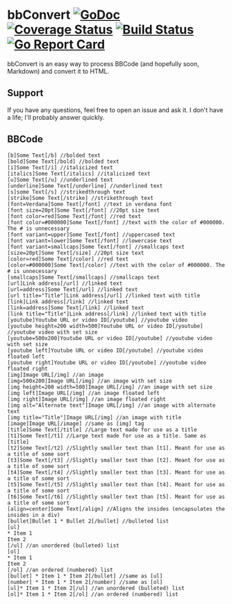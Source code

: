 # bbConvert [![GoDoc](https://godoc.org/github.com/CalebQ42/bbConvert?status.svg)](https://godoc.org/github.com/CalebQ42/bbConvert) [![Coverage Status](https://coveralls.io/repos/github/CalebQ42/bbConvert/badge.svg?branch=master)](https://coveralls.io/github/CalebQ42/bbConvert?branch=master) [![Build Status](https://travis-ci.org/CalebQ42/bbConvert.svg?branch=master)](https://travis-ci.org/CalebQ42/bbConvert) [![Go Report Card](https://goreportcard.com/badge/github.com/CalebQ42/bbConvert)](https://goreportcard.com/report/github.com/CalebQ42/bbConvert)

bbConvert is an easy way to process BBCode (and hopefully soon, Markdown) and convert it to HTML.

## Support

If you have any questions, feel free to open an issue and ask it. I don't have a life; I'll probably answer quickly.

## BBCode

```BBCode
[b]Some Text[/b] //bolded text
[bold]Some Text[/bold] //bolded text
[i]Some Text[/i] //italicized text
[italics]Some Text[/italics] //italicized text
[u]Some Text[/u] //underlined text
[underline]Some Text[/underline] //underlined text
[s]some Text[/s] //strikedthrough text
[strike]Some Text[/strike] //strikethrough text
[font=Verdana]Some Text[/font] //text in verdana font
[font size=20pt]Some Text[/font] //20pt size text
[font color=red]Some Text[/font] //red text
[font color=#000000]Some Text[/font] //text with the color of #000000. The # is unnecessary
[font variant=upper]Some Text[/font] //uppercased text
[font variant=lower]Some Text[/font] //lowercase text
[font variant=smallcaps]Some Text[/font] //smallcaps text
[size=20pt]Some Text[/size] //20pt size text
[color=red]Some Text[/color] //red text
[color=#000000]Some Text[/color] //text with the color of #000000. The # is unnecessary
[smallcaps]Some Text[/smallcaps] //smallcaps text
[url]Link address[/url] //linked text
[url=address]Some Text[/url] //linked text
[url title="Title"]Link address[/url] //linked text with title
[link]Link address[/link] //linked text
[link=address]Some Text[/link] //linked text
[link title="Title"]Link address[/link] //linked text with title
[youtube]Youtube URL or video ID[/youtube] //youtube video
[youtube height=200 width=500]Youtube URL or video ID[/youtube] //youtube video with set size
[youtube=500x200]Youtube URL or video ID[/youtube] //youtube video with set size
[youtube left]Youtube URL or video ID[/youtube] //youtube video floated left
[youtube right]Youtube URL or video ID[/youtube] //youtube video floated right
[img]Image URL[/img] //an image
[img=500x200]Image URL[/img] //an image with set size
[img height=200 width=500]Image URL[/img] //an image with set size
[img left]Image URL[/img] //an image floated left
[img right]Image URL[/img] //an image floated right
[img alt="Alternate text"]Image URL[/img] //an image with alternate text
[img title="Title"]Image URL[/img] //an image with title
[image]Image URL[/image] //same as [img] tag
[title]Some Text[/title] //Large text made for use as a title
[t1]Some Text[/t1] //Large text made for use as a title. Same as [title]
[t2]Some Text[/t2] //Slightly smaller text than [t1]. Meant for use as a title of some sort
[t3]Some Text[/t3] //Slightly smaller text than [t2]. Meant for use as a title of some sort
[t4]Some Text[/t4] //Slightly smaller text than [t3]. Meant for use as a title of some sort
[t5]Some Text[/t5] //Slightly smaller text than [t4]. Meant for use as a title of some sort
[t6]Some Text[/t6] //Slightly smaller text than [t5]. Meant for use as a title of some sort
[align=center]Some Text[/align] //Aligns the insides (encapsulates the insides in a div)
[bullet]Bullet 1 * Bullet 2[/bullet] //bulleted list
[ul]
* Item 1
Item 2
[/ul] //an unordered (bulleted) list
[ol]
* Item 1
Item 2
[/ol] //an ordered (numbered) list
[bullet] * Item 1 * Item 2[/bullet] //same as [ul]
[number] * Item 1 * Item 2[/number] //same as [ol]
[ul]* Item 1 * Item 2[/ul] //an unordered (bulleted) list
[ol]* Item 1 * Item 2[/ol] //an ordered (numbered) list
```
